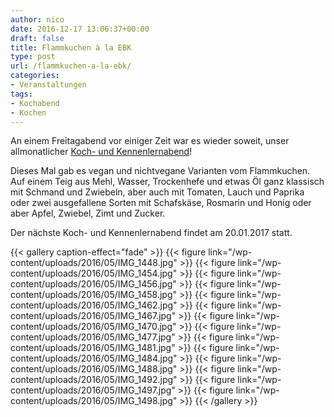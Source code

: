 ```yaml
---
author: nico
date: 2016-12-17 13:06:37+00:00
draft: false
title: Flammkuchen à la EBK
type: post
url: /flammkuchen-a-la-ebk/
categories:
- Veranstaltungen
tags:
- Kochabend
- Kochen
---
```


An einem Freitagabend vor einiger Zeit war es wieder soweit, unser allmonatlicher [Koch- und Kennenlernabend](/koch-abend/)!

<!-- more -->

Dieses Mal gab es vegan und nichtvegane Varianten vom Flammkuchen. Auf einem Teig aus Mehl, Wasser, Trockenhefe und etwas Öl ganz klassisch mit Schmand und Zwiebeln, aber auch mit Tomaten, Lauch und Paprika oder zwei ausgefallene Sorten mit Schafskäse, Rosmarin und Honig oder aber Apfel, Zwiebel, Zimt und Zucker.

Der nächste Koch- und Kennenlernabend findet am 20.01.2017 statt.


{{< gallery caption-effect="fade" >}}
  {{< figure link="/wp-content/uploads/2016/05/IMG_1448.jpg" >}}
{{< figure link="/wp-content/uploads/2016/05/IMG_1454.jpg" >}}
{{< figure link="/wp-content/uploads/2016/05/IMG_1456.jpg" >}}
{{< figure link="/wp-content/uploads/2016/05/IMG_1458.jpg" >}}
{{< figure link="/wp-content/uploads/2016/05/IMG_1462.jpg" >}}
{{< figure link="/wp-content/uploads/2016/05/IMG_1467.jpg" >}}
{{< figure link="/wp-content/uploads/2016/05/IMG_1470.jpg" >}}
{{< figure link="/wp-content/uploads/2016/05/IMG_1477.jpg" >}}
{{< figure link="/wp-content/uploads/2016/05/IMG_1481.jpg" >}}
{{< figure link="/wp-content/uploads/2016/05/IMG_1484.jpg" >}}
{{< figure link="/wp-content/uploads/2016/05/IMG_1488.jpg" >}}
{{< figure link="/wp-content/uploads/2016/05/IMG_1492.jpg" >}}
{{< figure link="/wp-content/uploads/2016/05/IMG_1497.jpg" >}}
{{< figure link="/wp-content/uploads/2016/05/IMG_1498.jpg" >}}
{{< /gallery >}}


